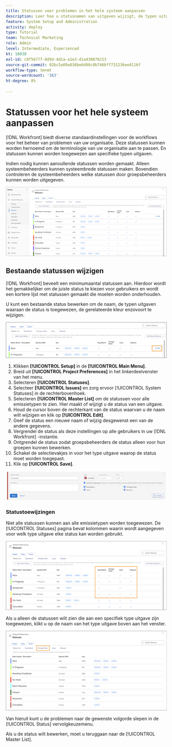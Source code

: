 ```yaml
---
title: Statussen voor problemen in het hele systeem aanpassen
description: Leer hoe u statusnamen van uitgaven wijzigt, de typen uitgaven beheert waarvoor een status wordt gebruikt en statussen vergrendelen/ontgrendelen voor aanpassingen op groepsniveau.
feature: System Setup and Administration
activity: deploy
type: Tutorial
team: Technical Marketing
role: Admin
level: Intermediate, Experienced
kt: 10030
exl-id: c8f5677f-8d9d-4d1a-a1e3-d1a438878213
source-git-commit: 02bc5a09a838be6d98c9b746bff731236ee4116f
workflow-type: tm+mt
source-wordcount: '363'
ht-degree: 0%

---
```


# Statussen voor het hele systeem aanpassen

[!DNL Workfront] biedt diverse standaardinstellingen voor de workflows voor het beheer van problemen van uw organisatie. Deze statussen kunnen worden hernoemd om de terminologie van uw organisatie aan te passen. En statussen kunnen worden toegewezen aan specifieke typen uitgaven.

Indien nodig kunnen aanvullende statussen worden gemaakt. Alleen systeembeheerders kunnen systeembrede statussen maken. Bovendien controleren de systeembeheerders welke statussen door groepsbeheerders kunnen worden uitgegeven.

![[!UICONTROL Issues] tab on [!UICONTROL Statues] pagina in [!UICONTROL Setup]](assets/admin-fund-all-issue-statuses.png)

## Bestaande statussen wijzigen

[!DNL Workfront] beveelt een minimumaantal statussen aan. Hierdoor wordt het gemakkelijker om de juiste status te kiezen voor gebruikers en wordt een kortere lijst met statussen gemaakt die moeten worden onderhouden.

U kunt een bestaande status bewerken om de naam, de typen uitgaven waaraan de status is toegewezen, de gerelateerde kleur enzovoort te wijzigen.

![Statuslijst van afgifte met [!UICONTROL Edit] optie gemarkeerd](assets/admin-fund-edit-issue-status.png)

1. Klikken **[!UICONTROL Setup]** in de **[!UICONTROL Main Menu]**.
1. Breid uit **[!UICONTROL Project Preferences]** in het linkerdeelvenster van het menu.
1. Selecteren **[!UICONTROL Statuses]**.
1. Selecteer **[!UICONTROL Issues]** en zorg ervoor [!UICONTROL System Statuses] in de rechterbovenhoek.
1. Selecteren **[!UICONTROL Master List]** om de statussen voor alle emissietypen te zien. Hier maakt of wijzigt u de status van een uitgave.
1. Houd de cursor boven de rechterkant van de status waarvan u de naam wilt wijzigen en klik op **[!UICONTROL Edit]**.
1. Geef de status een nieuwe naam of wijzig desgewenst een van de andere gegevens.
1. Vergrendel de status als deze instellingen op alle gebruikers in uw [!DNL Workfront] -instantie.
1. Ontgrendel de status zodat groepsbeheerders de status alleen voor hun groepen kunnen bewerken.
1. Schakel de selectievakjes in voor het type uitgave waarop de status moet worden toegepast.
1. Klik op **[!UICONTROL Save]**.

![Venster voor het maken van een nieuwe status](assets/admin-fund-edit-issue-status-2.png)

### Statustoewijzingen

Niet alle statussen kunnen aan alle emissietypen worden toegewezen. De [!UICONTROL Statuses] pagina bevat kolommen waarin wordt aangegeven voor welk type uitgave elke status kan worden gebruikt.

![Wijzigingsvolgorde gemarkeerd op tabblad Problemen met statuspagina](assets/admin-fund-issue-type-statuses.png)


Als u alleen de statussen wilt zien die aan een specifiek type uitgave zijn toegewezen, klikt u op de naam van het type uitgave boven aan het venster.

![[!UICONTROL Issue] tabblad van [!UICONTROL Status] pagina met gemarkeerde kolommen](assets/admin-fund-statuses-issue-type.png)

Van hieruit kunt u de problemen naar de gewenste volgorde slepen in de [!UICONTROL Status] vervolgkeuzemenu.

Als u de status wilt bewerken, moet u teruggaan naar de [!UICONTROL Master List].
